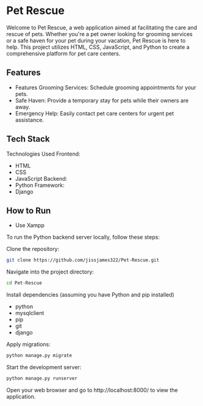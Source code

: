 
# Pet Rescue

Welcome to Pet Rescue, a web application aimed at facilitating the care and rescue of pets. Whether you're a pet owner looking for grooming services or a safe haven for your pet during your vacation, Pet Rescue is here to help. This project utilizes HTML, CSS, JavaScript, and Python to create a comprehensive platform for pet care centers.




## Features

- Features Grooming Services: Schedule grooming appointments for your pets.
- Safe Haven: Provide a temporary stay for pets while their owners are away. 
- Emergency Help: Easily contact pet care centers for urgent pet assistance. 

## Tech Stack


Technologies Used Frontend: 
- HTML
 - CSS
 - JavaScript
Backend:
- Python
Framework: 
- Django 
## How to Run 

- Use Xampp
 
To run the Python backend server locally, follow these steps:

Clone the repository:

```bash
git clone https://github.com/jissjames322/Pet-Rescue.git

```

Navigate into the project directory:

```bash
cd Pet-Rescue
```

Install dependencies (assuming you have Python and pip installed)
- python
- mysqlclient
- pip
- git
- django

Apply migrations:

```bash
python manage.py migrate
```

Start the development server:

```bash
python manage.py runserver
```

Open your web browser and go to http://localhost:8000/ to view the application.

